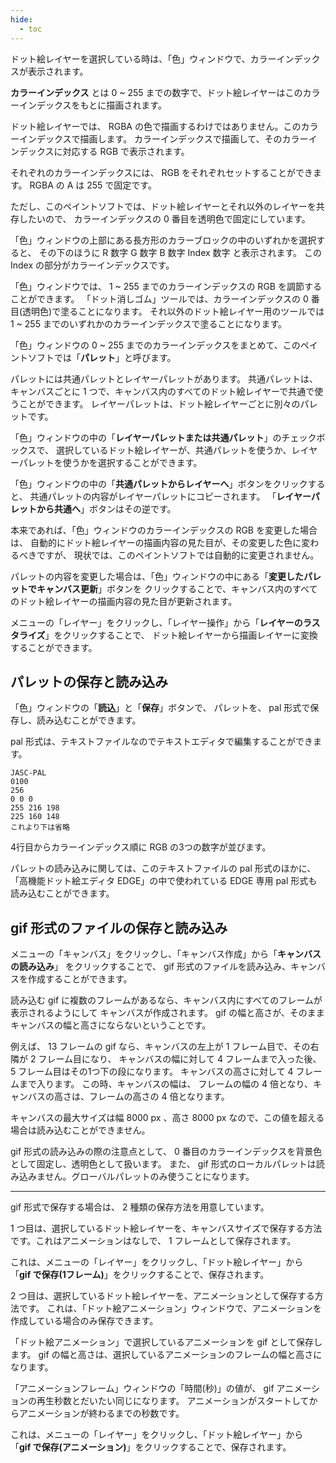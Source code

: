 ```yaml
---
hide:
  - toc
---
```


ドット絵レイヤーを選択している時は、「色」ウィンドウで、カラーインデックスが表示されます。

__カラーインデックス__ とは 0 ~ 255 までの数字で、ドット絵レイヤーはこのカラーインデックスをもとに描画されます。

ドット絵レイヤーでは、 RGBA の色で描画するわけではありません。このカラーインデックスで描画します。
カラーインデックスで描画して、そのカラーインデックスに対応する RGB で表示されます。

それぞれのカラーインデックスには、 RGB をそれぞれセットすることができます。
RGBA の A は 255 で固定です。

ただし、このペイントソフトでは、ドット絵レイヤーとそれ以外のレイヤーを共存したいので、
カラーインデックスの 0 番目を透明色で固定にしています。

「色」ウィンドウの上部にある長方形のカラーブロックの中のいずれかを選択すると、
その下のほうに R 数字 G 数字 B 数字 Index 数字 と表示されます。
この Index の部分がカラーインデックスです。

「色」ウィンドウでは、 1 ~ 255 までのカラーインデックスの RGB を調節することができます。
「ドット消しゴム」ツールでは、カラーインデックスの 0 番目(透明色)で塗ることになります。
それ以外のドット絵レイヤー用のツールでは 1 ~ 255 までのいずれかのカラーインデックスで塗ることになります。

「色」ウィンドウの 0 ~ 255 までのカラーインデックスをまとめて、このペイントソフトでは「__パレット__」と呼びます。

パレットには共通パレットとレイヤーパレットがあります。
共通パレットは、キャンバスごとに 1 つで、キャンバス内のすべてのドット絵レイヤーで共通で使うことができます。
レイヤーパレットは、ドット絵レイヤーごとに別々のパレットです。

「色」ウィンドウの中の「__レイヤーパレットまたは共通パレット__」のチェックボックスで、
選択しているドット絵レイヤーが、共通パレットを使うか、レイヤーパレットを使うかを選択することができます。

「色」ウィンドウの中の「__共通パレットからレイヤーへ__」ボタンをクリックすると、
共通パレットの内容がレイヤーパレットにコピーされます。
「__レイヤーパレットから共通へ__」ボタンはその逆です。

本来であれば、「色」ウィンドウのカラーインデックスの RGB を変更した場合は、
自動的にドット絵レイヤーの描画内容の見た目が、その変更した色に変わるべきですが、
現状では、このペイントソフトでは自動的に変更されません。

パレットの内容を変更した場合は、「色」ウィンドウの中にある「__変更したパレットでキャンバス更新__」ボタンを
クリックすることで、キャンバス内のすべてのドット絵レイヤーの描画内容の見た目が更新されます。

メニューの「レイヤー」をクリックし、「レイヤー操作」から「__レイヤーのラスタライズ__」をクリックすることで、
ドット絵レイヤーから描画レイヤーに変換することができます。


## パレットの保存と読み込み

「色」ウィンドウの「__読込__」と「__保存__」ボタンで、
パレットを、 pal 形式で保存し、読み込むことができます。

pal 形式は、テキストファイルなのでテキストエディタで編集することができます。

```
JASC-PAL
0100
256
0 0 0
255 216 198
225 160 148
これより下は省略
```

4行目からカラーインデックス順に RGB の3つの数字が並びます。

パレットの読み込みに関しては、このテキストファイルの pal 形式のほかに、
「高機能ドット絵エディタ EDGE」の中で使われている EDGE 専用 pal 形式も読み込むことができます。


## gif 形式のファイルの保存と読み込み

メニューの「キャンバス」をクリックし、「キャンバス作成」から「__キャンバスの読み込み__」
をクリックすることで、 gif 形式のファイルを読み込み、キャンバスを作成することができます。

読み込む gif に複数のフレームがあるなら、キャンバス内にすべてのフレームが表示されるようにして
キャンバスが作成されます。
gif の幅と高さが、そのままキャンバスの幅と高さにならないということです。

例えば、 13 フレームの gif なら、キャンバスの左上が 1 フレーム目で、その右隣が 2 フレーム目になり、
キャンバスの幅に対して 4 フレームまで入った後、 5 フレーム目はその1つ下の段になります。
キャンバスの高さに対して 4 フレームまで入ります。
この時、キャンバスの幅は、 フレームの幅の 4 倍となり、キャンバスの高さは、フレームの高さの 4 倍となります。

キャンバスの最大サイズは幅 8000 px 、高さ 8000 px なので、この値を超える場合は読み込むことができません。

gif 形式の読み込みの際の注意点として、
0 番目のカラーインデックスを背景色として固定し、透明色として扱います。
また、 gif 形式のローカルパレットは読み込みません。グローバルパレットのみ使うことになります。

---

gif 形式で保存する場合は、 2 種類の保存方法を用意しています。

1 つ目は、選択しているドット絵レイヤーを、キャンバスサイズで保存する方法です。これはアニメーションはなしで、
1 フレームとして保存されます。

これは、メニューの「レイヤー」をクリックし、「ドット絵レイヤー」から
「__gif で保存(1フレーム)__」をクリックすることで、保存されます。

2 つ目は、選択しているドット絵レイヤーを、アニメーションとして保存する方法です。
これは、「ドット絵アニメーション」ウィンドウで、アニメーションを作成している場合のみ保存できます。

「ドット絵アニメーション」で選択しているアニメーションを gif として保存します。
gif の幅と高さは、選択しているアニメーションのフレームの幅と高さになります。

「アニメーションフレーム」ウィンドウの「時間(秒)」の値が、
gif アニメーションの再生秒数とだいたい同じになります。
アニメーションがスタートしてからアニメーションが終わるまでの秒数です。

これは、メニューの「レイヤー」をクリックし、「ドット絵レイヤー」から
「__gif で保存(アニメーション)__」をクリックすることで、保存されます。
